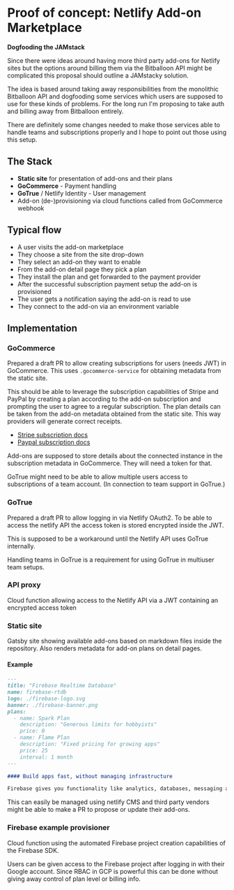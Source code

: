 # Proof of concept: Netlify Add-on Marketplace

**Dogfooding the JAMstack**

Since there were ideas around having more third party add-ons for Netlify sites but the options around billing them via the Bitballoon API might be complicated this proposal should outline a JAMstacky solution.

The idea is based around taking away responsibilities from the monolithic Bitballoon API and dogfooding some services which users are supposed to use for these kinds of problems. For the long run I'm proposing to take auth and billing away from Bitballoon entirely.

There are definitely some changes needed to make those services able to handle teams and subscriptions properly and I hope to point out those using this setup.

## The Stack

- **Static site** for presentation of add-ons and their plans
- **GoCommerce** - Payment handling
- **GoTrue** / Netlify Identity - User management
- Add-on (de-)provisioning via cloud functions called from GoCommerce webhook

## Typical flow

- A user visits the add-on marketplace
- They choose a site from the site drop-down
- They select an add-on they want to enable
- From the add-on detail page they pick a plan
- They install the plan and get forwarded to the payment provider
- After the successful subscription payment setup the add-on is provisioned
- The user gets a notification saying the add-on is read to use
- They connect to the add-on via an environment variable

## Implementation

### GoCommerce

Prepared a draft PR to allow creating subscriptions for users (needs JWT) in GoCommerce. This uses `.gocommerce-service` for obtaining metadata from the static site.

This should be able to leverage the subscription capabilities of Stripe and PayPal by creating a plan according to the add-on subscription and prompting the user to agree to a regular subscription. The plan details can be taken from the add-on metadata obtained from the static site. This way providers will generate correct receipts.

- [Stripe subscription docs](https://stripe.com/docs/billing/subscriptions/examples)
- [Paypal subscription docs](https://developer.paypal.com/docs/subscriptions/)

Add-ons are supposed to store details about the connected instance in the subscription metadata in GoCommerce. They will need a token for that.

GoTrue might need to be able to allow multiple users access to subscriptions of a team account. (In connection to team support in GoTrue.)

### GoTrue

Prepared a draft PR to allow logging in via Netlify OAuth2. To be able to access the netlify API the access token is stored encrypted inside the JWT.

This is supposed to be a workaround until the Netlify API uses GoTrue internally.

Handling teams in GoTrue is a requirement for using GoTrue in multiuser team setups.

### API proxy

Cloud function allowing access to the Netlify API via a JWT containing an encrypted access token

### Static site

Gatsby site showing available add-ons based on markdown files inside the repository. Also renders metadata for add-on plans on detail pages.

#### Example

```markdown
---
title: "Firebase Realtime Database"
name: firebase-rtdb
logo: ./firebase-logo.svg
banner: ./firebase-banner.png
plans:
  - name: Spark Plan
    description: "Generous limits for hobbyists"
    price: 0
  - name: Flame Plan
    description: "Fixed pricing for growing apps"
    price: 25
    interval: 1 month
---

#### Build apps fast, without managing infrastructure

Firebase gives you functionality like analytics, databases, messaging and crash reporting so you can move quickly and focus on your users.
```

This can easily be managed using netlify CMS and third party vendors might be able to make a PR to propose or update their add-ons.

### Firebase example provisioner

Cloud function using the automated Firebase project creation capabilities of the Firebase SDK.

Users can be given access to the Firebase project after logging in with their Google account. Since RBAC in GCP is powerful this can be done without giving away control of plan level or billing info.
